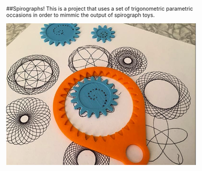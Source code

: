 ##Spirographs!
This is a project that uses a set of trigonometric parametric occasions in order to mimmic the output of spirograph toys.



![alt text](https://github.com/georgevine/Python_Playground/raw/master/img/spirograph2.png "Spirograph")
